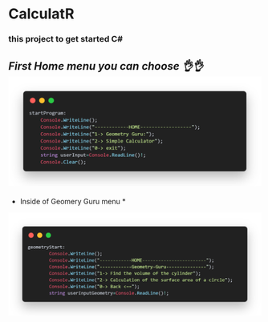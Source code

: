 # CalculatR
### this project to get started C#
_First Home menu you can choose 👌👌_ 
![](/screenshot/code1.png)
--
* Inside of Geomery Guru menu *

![](/screenshot/code2.png)